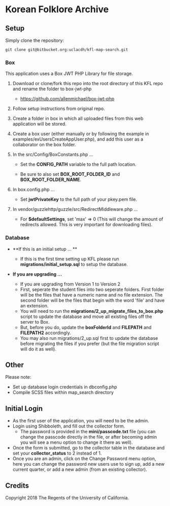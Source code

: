 # Korean Folklore Archive

## Setup

Simply clone the repository:

`git clone git@bitbucket.org:uclacdh/kfl-map-search.git`

### Box

This application uses a Box JWT PHP Library for file storage.

1. Download or clone/fork this repo into the root directory of this KFL repo and rename the folder to box-jwt-php

	* https://github.com/allenmichael/box-jwt-php
       
2. Follow setup instructions from original repo.

3. Create a folder in box in which all uploaded files from this web application will be stored.

4. Create a box user (either manually or by following the example in examples/exUsersCreateAppUser.php), and add this user as a collaborator on the box folder.

5. In the src/Config/BoxConstants.php ...

	* Set the **CONFIG_PATH** variable to the full path location.
   
	* Be sure to also set **BOX_ROOT_FOLDER_ID** and **BOX_ROOT_FOLDER_NAME**.

6. In box.config.php ...

	* Set **jwtPrivateKey** to the full path of your pkey.pem file.


7. In vendor/guzzlehttp/guzzle/src/RedirectMiddleware.php ...

	* For **$defaultSettings**, set 'max' => 0 (This will change the amount of redirects allowed. This is very important for downloading files).


### Database
* **If this is an initial setup ... **
    * If this is the first time setting up KFL please run **migrations/initial_setup.sql** to setup the database.

* **If you are upgrading ...**
    * If you are upgrading from Version 1 to Version 2
    * First, seperate the student files into two seperate folders. First folder will be the files that have a numeric name and no file extension. The second folder will be the files that begin with the word 'file' and have an extension.
    * You will need to run the **migrations/2_up_migrate_files_to_box.php** script to update the database and move all existing files off the server to Box.
    * But, before you do, update the **boxFolderId** and **FILEPATH** and **FILEPATH2** accordingly.
    * You may also run migrations/2_up.sql first to update the database before migrating the files if you prefer (but the file migration script will do it as well).

## Other
Please note: 

* Set up database login credentials in dbconfig.php
* Compile SCSS files within map_search directory

## Initial Login
* As the first user of the application, you will need to be the admin.
* Login using Shibboleth, and fill out the collector form.
    * The password is provided in the **mini/passcode.txt** file (you can change the passcode directly in the file, or after becoming admin you will see a menu option to change it there as well).
* Once the form is submitted, go to the collector table in the database and set your **collector_status** to 2 instead of 1.
* Once you are an admin, click on the Change Password menu option, here you can change the password new users use to sign up, add a new current quarter, or add a new admin (from an existing collector).

## Credits

Copyright 2018 The Regents of the University of California.